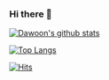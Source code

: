 ### Hi there 👋

[![Dawoon's github stats](https://github-readme-stats.vercel.app/api?username=rhdrlvnd)](https://github.com/anuraghazra/github-readme-stats)

[![Top Langs](https://github-readme-stats.vercel.app/api/top-langs/?username=rhdrlvnd&layout=compact,c%2B%2B)](https://github.com/anuraghazra/github-readme-stats)

[![Hits](https://hits.seeyoufarm.com/api/count/incr/badge.svg?url=https%3A%2F%2Fgithub.com%2Frhdrlvnd&count_bg=%237387FF&title_bg=%23766D6D&icon=nintendoswitch.svg&icon_color=%23FFA5A5&title=hits&edge_flat=false)](https://hits.seeyoufarm.com)

<!--
**rhdrlvnd/rhdrlvnd** is a ✨ _special_ ✨ repository because its `README.md` (this file) appears on your GitHub profile.

Here are some ideas to get you started:

- 🔭 I’m currently working on ...
- 🌱 I’m currently learning ...
- 👯 I’m looking to collaborate on ...
- 🤔 I’m looking for help with ...
- 💬 Ask me about ...
- 📫 How to reach me: ...
- 😄 Pronouns: ...
- ⚡ Fun fact: ...
-->
